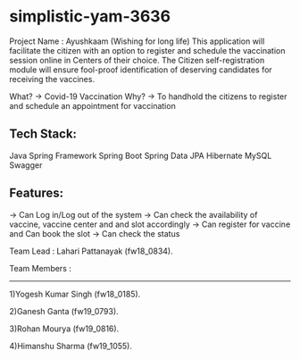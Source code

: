 # simplistic-yam-3636


Project Name : Ayushkaam (Wishing for long life)
This application will facilitate the citizen with an option to register and schedule the vaccination session online in Centers of their choice. The Citizen self-registration module will ensure fool-proof identification of deserving candidates for receiving the vaccines.

What? -> Covid-19 Vaccination 
Why? -> To handhold the citizens to register and schedule an appointment for vaccination 

Tech Stack:
-----------
Java
Spring Framework
Spring Boot
Spring Data JPA
Hibernate
MySQL
Swagger

Features:
--------
-> Can Log in/Log out of the system
-> Can check the availability of vaccine, vaccine center and and slot accordingly
-> Can register for vaccine and Can book the slot
-> Can check the status

Team Lead : Lahari Pattanayak (fw18_0834).

Team Members :
***********

 1)Yogesh Kumar Singh (fw18_0185).

 2)Ganesh Ganta (fw19_0793).

 3)Rohan Mourya (fw19_0816).

 4)Himanshu Sharma  (fw19_1055).
